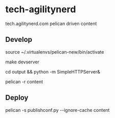 # tech-agilitynerd

tech.agilitynerd.com pelican driven content

## Develop

source ~/.virtualenvs/pelican-new/bin/activate

make devserver

cd output && python -m SimpleHTTPServer&

pelican -r content

## Deploy

pelican -s publishconf.py --ignore-cache content
